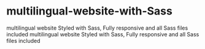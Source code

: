 # multilingual-website-with-Sass
multilingual website Styled with Sass, Fully responsive and all Sass files included
multilingual website Styled with Sass, Fully responsive and all Sass files included

